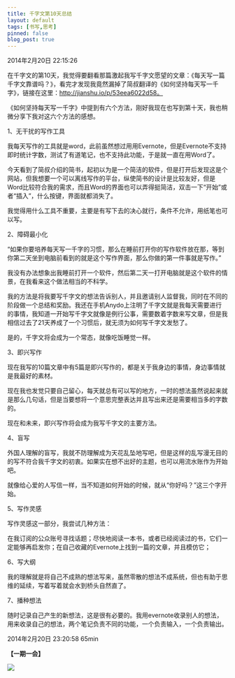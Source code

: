 ```yaml
---
title: 千字文第10天总结
layout: default
tags: [书写,思考]
pinned: false
blog_post: true
---
```



2014年2月20日 22:15:26

在千字文的第10天，我觉得要翻看那篇激起我写千字文愿望的文章：《每天写一篇千字文靠谱吗？》，看完才发现我竟然漏掉了简叔翻译的《如何坚持每天写一千字》，链接在这里：http://jianshu.io/p/53eea6022d58。

《如何坚持每天写一千字》中提到有六个方法，刚好我现在也写到第十天，我也稍微分享下我对这六个方法的感想。

1、无干扰的写作工具

我每天写作的工具就是word，此前虽然想过用用Evernote，但是Evernote不支持即时统计字数，测试了有道笔记，也不支持此功能，于是就一直在用Word了。

今天看到了简叔介绍的简书，起初以为是一个简洁的软件，但是打开后发现这是个网站，但我想要一个可以离线写作的平台，纵使简书的设计是比较友好，但是Word比较符合我的需求，而且Word的界面也可以弄得挺简洁，双击一下“开始”或者“插入”，什么按键，界面就都消失了。

我觉得用什么工具不重要，主要是有写下去的决心就行，条件不允许，用纸笔也可以写。

2、障碍最小化

“如果你要培养每天写一千字的习惯，那么在睡前打开你的写作软件放在那，等到你第二天坐到电脑前看到的就是这个写作界面，那么你做的第一件事就是写作。”

我没有办法想象出我睡前打开一个软件，然后第二天一打开电脑就是这个软件的情景，在我看来这个做法相当的不科学。

我的方法是将我要写千字文的想法告诉别人，并且邀请别人监督我，同时在不同的阶段做一个总结和奖励。我还在手机Anydo上注明了千字文就是我每天需要进行的事情，我知道一开始写千字文就像是例行公事，需要数着字数来写文章，但是我相信过去了21天养成了一个习惯后，就无须为如何写千字文发愁了。

是的，千字文将会成为一个常态，就像吃饭睡觉一样。

3、即兴写作

现在我写的10篇文章中有5篇是即兴写作的，都是关于我身边的事情，身边事情就是我最好的素材。

现在我也发觉只要自己留心，每天就总有可以写的地方，一时的想法虽然说起来就是那么几句话，但是当要想将一个意思完整表达并且写出来还是需要相当多的字数的。

现在和未来，即兴写作将会成为我写千字文的主要方法。

4、盲写

外国人理解的盲写，我就不防理解成为天花乱坠地写吧，但是这样的乱写漫无目的的写不符合我千字文的初衷。如果实在想不出好的主题，也可以用流水账作为开始吧。

就像给心爱的人写信一样，当不知道如何开始的时候，就从“你好吗？”这三个字开始。

5、写作灵感

写作灵感这一部分，我尝试几种方法：

在我订阅的公众账号寻找话题；尽快地阅读一本书，或者已经阅读过的书，它们一定能够再启发你；在自己收藏的Evernote上找到一篇的文章，并且模仿它；

6、写大纲

我的理解就是将自己不成熟的想法写来，虽然零散的想法不成系统，但也有助于思维的延续，写着写着就会水到桥头自然直了。

7、播种想法

随时记录自己产生的新想法，这是很有必要的。我用evernote收录别人的想法，用来收录自己的想法，两个笔记负责不同的功能，一个负责输入，一个负责输出。

2014年2月20日 23:20:58 65min

**【一期一会】**

![](http://media-cache-ak0.pinimg.com/736x/fd/6c/05/fd6c051e4e24e3f86998f64c487c1b81.jpg)
